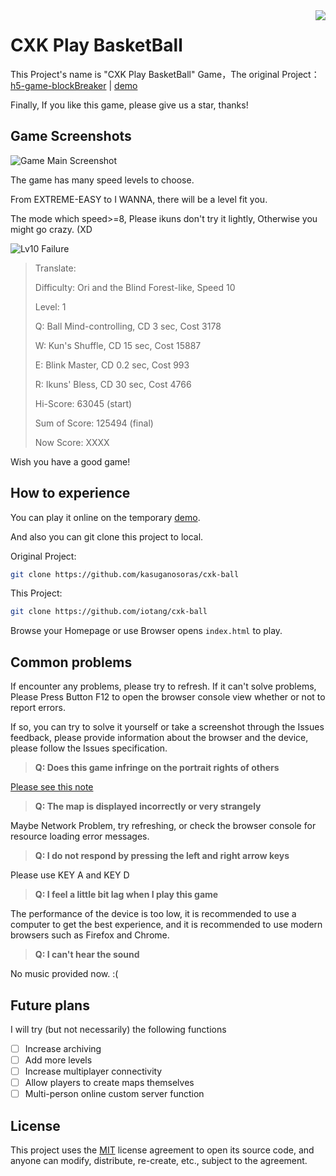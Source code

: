 <img src="https://i.imgur.com/aoB8Er1.png" align=right />

# CXK Play BasketBall

This Project's name is "CXK Play BasketBall" Game，The original Project：[h5-game-blockBreaker](https://github.com/yangyunhe369/h5-game-blockBreaker) | [demo](https://sycstudio.com/cxk-ball/)

Finally, If you like this game, please give us a star, thanks!

## Game Screenshots

![Game Main Screenshot](https://s2.ax1x.com/2019/06/09/VrCgQx.png)

The game has many speed levels to choose.

From EXTREME-EASY to I WANNA, there will be a level fit you.

The mode which speed>=8, Please ikuns don't try it lightly, Otherwise you might go crazy. (XD

![Lv10 Failure](https://s2.ax1x.com/2019/06/09/VrCfeO.gif)

> Translate:
>
> Difficulty: Ori and the Blind Forest-like, Speed 10
>
> Level: 1
>
> Q: Ball Mind-controlling, CD 3 sec, Cost 3178
>
> W: Kun's Shuffle, CD 15 sec, Cost 15887
>
> E: Blink Master, CD 0.2 sec, Cost 993
>
> R: Ikuns' Bless, CD 30 sec, Cost 4766
>
> Hi-Score: 63045 (start)
>
> Sum of Score: 125494 (final)
>
> Now Score: XXXX

Wish you have a good game!

## How to experience

You can play it online on the temporary [demo](https://sycstudio.com/cxk-ball/).

And also you can git clone this project to local.

Original Project:

```bash
git clone https://github.com/kasuganosoras/cxk-ball
```

This Project:

```bash
git clone https://github.com/iotang/cxk-ball
```

Browse your Homepage or use Browser opens `index.html` to play.

## Common problems

If encounter any problems, please try to refresh. If it can't solve problems, Please Press Button F12 to open the browser console view whether or not to report errors.

If so, you can try to solve it yourself or take a screenshot through the Issues feedback, please provide information about the browser and the device, please follow the Issues specification.

> __Q: Does this game infringe on the portrait rights of others__

[Please see this note](about.md)

> __Q: The map is displayed incorrectly or very strangely__

Maybe Network Problem, try refreshing, or check the browser console for resource loading error messages.

> __Q: I do not respond by pressing the left and right arrow keys__

Please use KEY A and KEY D

> __Q: I feel a little bit lag when I play this game__

The performance of the device is too low, it is recommended to use a computer to get the best experience, and it is recommended to use modern browsers such as Firefox and Chrome.

> __Q: I can't hear the sound__

No music provided now. :(

## Future plans

I will try (but not necessarily) the following functions

- [ ] Increase archiving
- [ ] Add more levels
- [ ] Increase multiplayer connectivity
- [ ] Allow players to create maps themselves
- [ ] Multi-person online custom server function

## License

This project uses the [MIT](LICENSE) license agreement to open its source code, and anyone can modify, distribute, re-create, etc., subject to the agreement.
